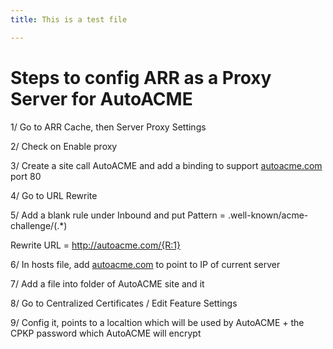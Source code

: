 ```yaml
---
title: This is a test file

---
```


<h1 id="steps-to-config-arr-as-a-proxy-server-for-autoacme">Steps to config ARR as a Proxy Server for AutoACME</h1>
<p>1/ Go to ARR Cache, then Server Proxy Settings</p>
<p>2/ Check on Enable proxy</p>
<p>3/ Create a site call AutoACME and add a binding to support <a href="http://autoacme.com">autoacme.com</a> port 80</p>
<p>4/ Go to URL Rewrite</p>
<p>5/ Add a blank rule under Inbound and put Pattern = .well-known/acme-challenge/(.*)</p>
<p>Rewrite URL = <a href="http://autoacme.com/%7BR:1%7D">http://autoacme.com/{R:1}</a></p>
<p>6/ In hosts file, add <a href="http://autoacme.com">autoacme.com</a> to point to IP of current server</p>
<p>7/ Add a file into folder of AutoACME site and it</p>
<p>8/ Go to Centralized Certificates / Edit Feature Settings</p>
<p>9/ Config it, points to a localtion which will be used by AutoACME + the CPKP password which AutoACME will encrypt</p>

